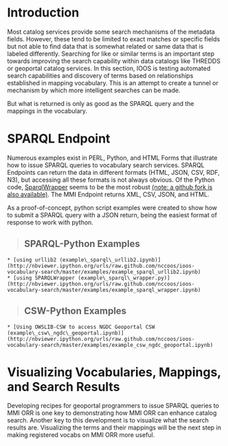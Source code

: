 

# Introduction #

Most catalog services provide some search mechanisms of the metadata fields.  However, these tend to be limited to exact matches or specific fields but not able to find data that is somewhat related or same data that is labeled differently.  Searching for like or similar terms is an important step towards improving the search capability within data catalogs like THREDDS or geoportal catalog services.  In this section, IOOS is testing automated search capabilities and discovery of terms based on relationships established in mapping vocabulary.  This is an attempt to create a tunnel or mechanism by which more intelligent searches can be made.

But what is returned is only as good as the SPARQL query and the mappings in the vocabulary.

# SPARQL Endpoint #

Numerous examples exist in PERL, Python, and HTML Forms that illustrate how to issue SPARQL queries to vocabulary search services.  SPARQL Endpoints can return the data in different formats (HTML, JSON, CSV, RDF, N3), but accessing all these formats is not always obvious.  Of the Python code, [SparqlWrapper](http://sparql-wrapper.sourceforge.net/) seems to be the most robust [(note: a github fork is also available)](https://github.com/tatiana/SPARQLWrapper). The MMI Endpoint returns XML, CSV, JSON, and HTML.

As a proof-of-concept, python script examples were created to show how to submit a SPARQL query with a JSON return, being the easiest format of response to work with python.

> ## SPARQL-Python Examples ##
    * [using urllib2 (example\_sparql\_urllib2.ipynb)](http://nbviewer.ipython.org/urls/raw.github.com/nccoos/ioos-vocabulary-search/master/examples/example_sparql_urllib2.ipynb)
    * [using SPARQLWrapper (example\_sparql\_wrapper.py)](http://nbviewer.ipython.org/urls/raw.github.com/nccoos/ioos-vocabulary-search/master/examples/example_sparql_wrapper.ipynb)

> ## CSW-Python Examples ##
    * [Using OWSLIB-CSW to access NGDC Geoportal CSW (example\_csw\_ngdc\_geoportal.ipynb)](http://nbviewer.ipython.org/urls/raw.github.com/nccoos/ioos-vocabulary-search/master/examples/example_csw_ngdc_geoportal.ipynb)


# Visualizing Vocabularies, Mappings, and Search Results #

Developing recipes for geoportal programmers to issue SPARQL queries to MMI ORR is one key to demonstrating how MMI ORR can enhance catalog search.  Another key to this development is to visualize what the search results are. Visualizing the terms and their mappings will be the next step in making registered vocabs on MMI ORR more useful.

